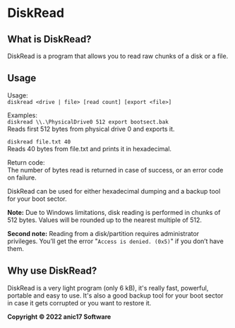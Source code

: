 # DiskRead

## What is DiskRead?

DiskRead is a program that allows you to read raw chunks of a disk or a file.

## Usage 

Usage:  
`diskread <drive | file> [read count] [export <file>]`

Examples:  
`diskread \\.\PhysicalDrive0 512 export bootsect.bak`  
Reads first 512 bytes from physical drive 0 and exports it.

`diskread file.txt 40`  
Reads 40 bytes from file.txt and prints it in hexadecimal.

Return code:  
The number of bytes read is returned in case of success, or an error code on failure.

DiskRead can be used for either hexadecimal dumping and a backup tool for your boot sector.

**Note:** Due to Windows limitations, disk reading is performed in chunks of 512 bytes.
Values will be rounded up to the nearest multiple of 512.

**Second note:** Reading from a disk/partition requires administrator privileges. You’ll get the error "`Access is denied. (0x5)`" if you don’t have them. 

## Why use DiskRead?

DiskRead is a very light program (only 6 kB), it's really fast, powerful, portable and easy to use.
It's also a good backup tool for your boot sector in case it gets corrupted or you want to restore it.



**Copyright &copy; 2022 anic17 Software**

<img src="https://hits.seeyoufarm.com/api/count/incr/badge.svg?url=https%3A%2F%2Fgithub.com%2Fanic17%2FDiskRead&count_bg=%23FFFFFF&title_bg=%23FFFFFF&icon=&icon_color=%23FFFFFF&title=hits&edge_flat=false" height=0 width=0>
